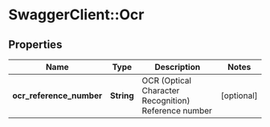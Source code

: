 # SwaggerClient::Ocr

## Properties
Name | Type | Description | Notes
------------ | ------------- | ------------- | -------------
**ocr_reference_number** | **String** | OCR (Optical Character Recognition) Reference number | [optional] 

